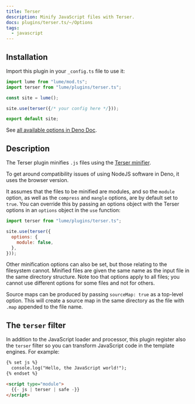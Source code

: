 ```yaml
---
title: Terser
description: Minify JavaScript files with Terser.
docs: plugins/terser.ts/~/Options
tags:
  - javascript
---
```


## Installation

Import this plugin in your `_config.ts` file to use it:

```js
import lume from "lume/mod.ts";
import terser from "lume/plugins/terser.ts";

const site = lume();

site.use(terser({/* your config here */}));

export default site;
```

See
[all available options in Deno Doc](https://doc.deno.land/https/deno.land/x/lume/plugins/terser.ts/~/Options).

## Description

The Terser plugin minifies `.js` files using the
[Terser minifier](https://terser.org/).

To get around compatibility issues of using NodeJS software in Deno, it uses the
browser version.

It assumes that the files to be minified are modules, and so the `module`
option, as well as the `compress` and `mangle` options, are by default set to
`true`. You can override this by passing an options object with the Terser
options in an `options` object in the `use` function:

```js
import terser from "lume/plugins/terser.ts";

site.use(terser({
  options: {
    module: false,
  },
}));
```

Other minification options can also be set, but those relating to the filesystem
cannot. Minified files are given the same name as the input file in the same
directory structure. Note too that options apply to all files; you cannot use
different options for some files and not for others.

Source maps can be produced by passing `sourceMap: true` as a top-level option.
This will create a source map in the same directory as the file with `.map`
appended to the file name.

## The `terser` filter

In addition to the JavaScript loader and processor, this plugin register also
the `terser` filter so you can transform JavaScript code in the template
engines. For example:

```html
{% set js %}
  console.log("Hello, the JavaScript world!");
{% endset %}

<script type="module">
  {{- js | terser | safe -}}
</script>
```
